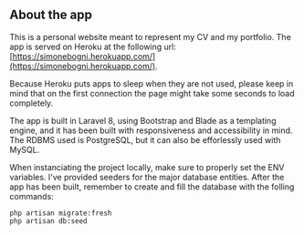 ## About the app

This is a personal website meant to represent my CV and my portfolio.
The app is served on Heroku at the following url: [https://simonebogni.herokuapp.com/](https://simonebogni.herokuapp.com/).

Because Heroku puts apps to sleep when they are not used, please keep in mind that on the first connection the page might take some seconds to load completely.

The app is built in Laravel 8, using Bootstrap and Blade as a templating engine, and it has been built with responsiveness and accessibility in mind.
The RDBMS used is PostgreSQL, but it can also be efforlessly used with MySQL.

When instanciating the project locally, make sure to properly set the ENV variables.
I've provided seeders for the major database entities.
After the app has been built, remember to create and fill the database with the folling commands:

```
php artisan migrate:fresh
php artisan db:seed
```
